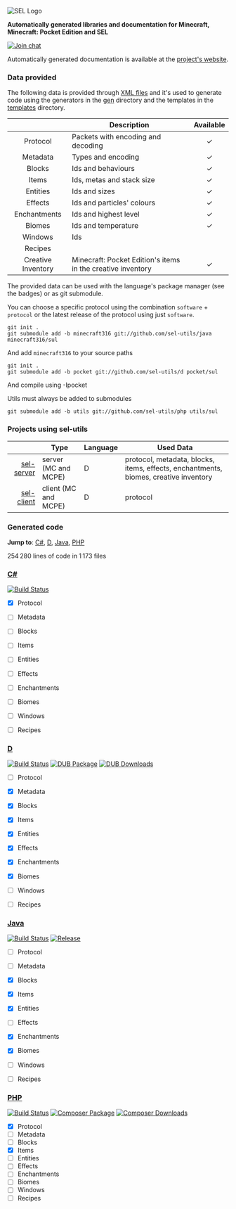 ![SEL Logo](https://i.imgur.com/cTu1FE5.png)

__Automatically generated libraries and documentation for Minecraft, Minecraft: Pocket Edition and SEL__

[![Join chat](https://badges.gitter.im/Join%20Chat.svg)](https://gitter.im/sel-project/Lobby)

Automatically generated documentation is available at the [project's website](https://sel-utils.github.io/).

### Data provided

The following data is provided through [XML files](https://github.com/sel-project/sel-utils/tree/master/xml) and it's used to generate code using the generators in the [gen](https://github.com/sel-project/sel-utils/tree/master/gen) directory and the templates in the [templates](https://github.com/sel-project/sel-utils/tree/master/templates) directory.

| | Description | Available
|:---:|---|:---:
| Protocol | Packets with encoding and decoding | ✓
| Metadata | Types and encoding | ✓
| Blocks | Ids and behaviours | ✓
| Items | Ids, metas and stack size | ✓
| Entities | Ids and sizes | ✓
| Effects | Ids and particles' colours | ✓
| Enchantments | Ids and highest level | ✓
| Biomes | Ids and temperature | ✓
| Windows | Ids | 
| Recipes | | 
| Creative Inventory | Minecraft: Pocket Edition's items in the creative inventory | ✓

The provided data can be used with the language's package manager (see the badges) or as git submodule.

You can choose a specific protocol using the combination `software` + `protocol` or the latest release of the protocol using just `software`.

```
git init .
git submodule add -b minecraft316 git://github.com/sel-utils/java minecraft316/sul
```
And add `minecraft316` to your source paths

```
git init .
git submodule add -b pocket git://github.com/sel-utils/d pocket/sul
```
And compile using -Ipocket

Utils must always be added to submodules
```
git submodule add -b utils git://github.com/sel-utils/php utils/sul
```

### Projects using sel-utils

| | Type | Language | Used Data
|---:|---|---|---
| [sel-server](https://github.com/sel-project/sel-server) | server (MC and MCPE) | D | protocol, metadata, blocks, items, effects, enchantments, biomes, creative inventory
| [sel-client](https://github.com/sel-project/sel-client) | client (MC and MCPE) | D | protocol

### Generated code

**Jump to**: [C#](#csharp), [D](#d), [Java](#java), [PHP](#php)

254&#8239;280 lines of code in 1&#8239;173 files

### [C#](https://github.com/sel-utils/csharp)

[![Build Status](https://ci.appveyor.com/api/projects/status/r64c62387r8j9424?svg=true)](https://ci.appveyor.com/project/Kripth/csharp) 

- [x] Protocol
- [ ] Metadata
- [ ] Blocks
- [ ] Items
- [ ] Entities
- [ ] Effects
- [ ] Enchantments
- [ ] Biomes
- [ ] Windows
- [ ] Recipes


### [D](https://github.com/sel-utils/d)

[![Build Status](https://travis-ci.org/sel-utils/d.svg?branch=master)](https://travis-ci.org/sel-utils/d) [![DUB Package](https://img.shields.io/dub/v/sel-utils.svg)](https://code.dlang.org/packages/sel-utils) [![DUB Downloads](https://img.shields.io/dub/dt/sel-utils.svg)](https://code.dlang.org/packages/sel-utils) 

- [ ] Protocol
- [x] Metadata
- [x] Blocks
- [x] Items
- [x] Entities
- [x] Effects
- [x] Enchantments
- [x] Biomes
- [ ] Windows
- [ ] Recipes


### [Java](https://github.com/sel-utils/java)

[![Build Status](https://travis-ci.org/sel-utils/java.svg?branch=master)](https://travis-ci.org/sel-utils/java) [![Release](http://github-release-version.herokuapp.com/github/sel-utils/java/release.svg)](https://github.com/sel-utils/java/releases/latest) 

- [ ] Protocol
- [ ] Metadata
- [x] Blocks
- [x] Items
- [x] Entities
- [ ] Effects
- [x] Enchantments
- [x] Biomes
- [ ] Windows
- [ ] Recipes


### [PHP](https://github.com/sel-utils/php)

[![Build Status](https://travis-ci.org/sel-utils/php.svg?branch=master)](https://travis-ci.org/sel-utils/php) [![Composer Package](https://poser.pugx.org/sel-project/sel-utils/v/stable)](https://packagist.org/packages/sel-project/sel-utils) [![Composer Downloads](https://poser.pugx.org/sel-project/sel-utils/downloads)](https://packagist.org/packages/sel-project/sel-utils) 

- [x] Protocol
- [ ] Metadata
- [ ] Blocks
- [x] Items
- [ ] Entities
- [ ] Effects
- [ ] Enchantments
- [ ] Biomes
- [ ] Windows
- [ ] Recipes
